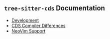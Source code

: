 ## `tree-sitter-cds` Documentation

- [Development](./development.md)
- [CDS Compiler Differences](./cds-compiler-differences.md)
- [NeoVim Support](./neovim-support.md)
